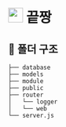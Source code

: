 # <img src="https://notion-emojis.s3-us-west-2.amazonaws.com/prod/svg-twitter/1f3f9.svg" style="height : 30px;"> 끝짱

## 📂 폴더 구조<br/>
```
├── database
├── models
├── module
├── public
├── router
│   └── logger
│   └── web
└── server.js
```
